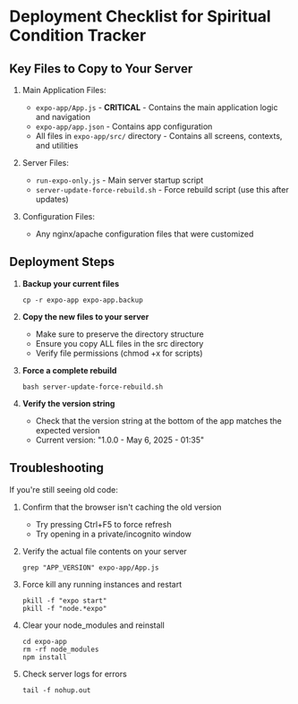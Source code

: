 # Deployment Checklist for Spiritual Condition Tracker

## Key Files to Copy to Your Server

1. Main Application Files:
   - `expo-app/App.js` - **CRITICAL** - Contains the main application logic and navigation
   - `expo-app/app.json` - Contains app configuration
   - All files in `expo-app/src/` directory - Contains all screens, contexts, and utilities

2. Server Files:
   - `run-expo-only.js` - Main server startup script
   - `server-update-force-rebuild.sh` - Force rebuild script (use this after updates)

3. Configuration Files:
   - Any nginx/apache configuration files that were customized

## Deployment Steps

1. **Backup your current files**
   ```
   cp -r expo-app expo-app.backup
   ```

2. **Copy the new files to your server**
   - Make sure to preserve the directory structure
   - Ensure you copy ALL files in the src directory
   - Verify file permissions (chmod +x for scripts)

3. **Force a complete rebuild**
   ```
   bash server-update-force-rebuild.sh
   ```

4. **Verify the version string**
   - Check that the version string at the bottom of the app matches the expected version
   - Current version: "1.0.0 - May 6, 2025 - 01:35"

## Troubleshooting

If you're still seeing old code:

1. Confirm that the browser isn't caching the old version
   - Try pressing Ctrl+F5 to force refresh
   - Try opening in a private/incognito window

2. Verify the actual file contents on your server
   ```
   grep "APP_VERSION" expo-app/App.js
   ```

3. Force kill any running instances and restart
   ```
   pkill -f "expo start"
   pkill -f "node.*expo"
   ```

4. Clear your node_modules and reinstall
   ```
   cd expo-app
   rm -rf node_modules
   npm install
   ```

5. Check server logs for errors
   ```
   tail -f nohup.out
   ```